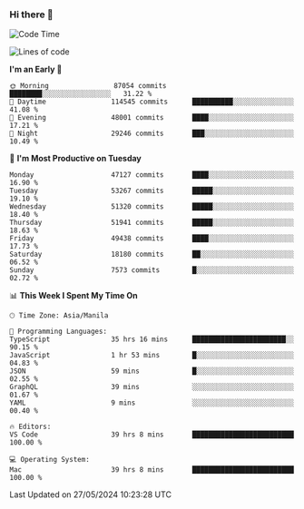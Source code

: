 ### Hi there 👋

<!--START_SECTION:waka-->
![Code Time](http://img.shields.io/badge/Code%20Time-5%2C198%20hrs%2013%20mins-blue)

![Lines of code](https://img.shields.io/badge/From%20Hello%20World%20I%27ve%20Written-119.9%20million%20lines%20of%20code-blue)

**I'm an Early 🐤** 

```text
🌞 Morning                87054 commits       ████████░░░░░░░░░░░░░░░░░   31.22 % 
🌆 Daytime                114545 commits      ██████████░░░░░░░░░░░░░░░   41.08 % 
🌃 Evening                48001 commits       ████░░░░░░░░░░░░░░░░░░░░░   17.21 % 
🌙 Night                  29246 commits       ███░░░░░░░░░░░░░░░░░░░░░░   10.49 % 
```
📅 **I'm Most Productive on Tuesday** 

```text
Monday                   47127 commits       ████░░░░░░░░░░░░░░░░░░░░░   16.90 % 
Tuesday                  53267 commits       █████░░░░░░░░░░░░░░░░░░░░   19.10 % 
Wednesday                51320 commits       █████░░░░░░░░░░░░░░░░░░░░   18.40 % 
Thursday                 51941 commits       █████░░░░░░░░░░░░░░░░░░░░   18.63 % 
Friday                   49438 commits       ████░░░░░░░░░░░░░░░░░░░░░   17.73 % 
Saturday                 18180 commits       ██░░░░░░░░░░░░░░░░░░░░░░░   06.52 % 
Sunday                   7573 commits        █░░░░░░░░░░░░░░░░░░░░░░░░   02.72 % 
```


📊 **This Week I Spent My Time On** 

```text
🕑︎ Time Zone: Asia/Manila

💬 Programming Languages: 
TypeScript               35 hrs 16 mins      ███████████████████████░░   90.15 % 
JavaScript               1 hr 53 mins        █░░░░░░░░░░░░░░░░░░░░░░░░   04.83 % 
JSON                     59 mins             █░░░░░░░░░░░░░░░░░░░░░░░░   02.55 % 
GraphQL                  39 mins             ░░░░░░░░░░░░░░░░░░░░░░░░░   01.67 % 
YAML                     9 mins              ░░░░░░░░░░░░░░░░░░░░░░░░░   00.40 % 

🔥 Editors: 
VS Code                  39 hrs 8 mins       █████████████████████████   100.00 % 

💻 Operating System: 
Mac                      39 hrs 8 mins       █████████████████████████   100.00 % 
```


 Last Updated on 27/05/2024 10:23:28 UTC
<!--END_SECTION:waka-->


<!--
**rad182/rad182** is a ✨ _special_ ✨ repository because its `README.md` (this file) appears on your GitHub profile.

Here are some ideas to get you started:

- 🔭 I’m currently working on ...
- 🌱 I’m currently learning ...
- 👯 I’m looking to collaborate on ...
- 🤔 I’m looking for help with ...
- 💬 Ask me about ...
- 📫 How to reach me: ...
- 😄 Pronouns: ...
- ⚡ Fun fact: ...
-->
